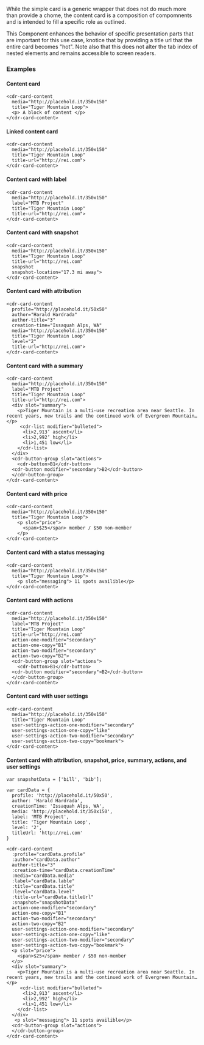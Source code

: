 While the simple card is a generic wrapper that does not do much more than provide a chome, the content card is a composition of compomnents and is intended to fill a specific role as outlined. 
 
This Component enhances the behavior of specific presentation parts that are important for this use case, knotice that by providing a title url that the entire card becomes "hot". Note also that this does not alter the tab index of nested elements and remains accessible to screen readers. 
 
### Examples 
 
#### Content card  
``` 
<cdr-card-content
  media="http://placehold.it/350x150"
  title="Tiger Mountain Loop">
  <p> A block of content </p> 
</cdr-card-content>
``` 
#### Linked content card  
``` 
<cdr-card-content
  media="http://placehold.it/350x150"
  title="Tiger Mountain Loop"
  title-url="http://rei.com"> 
</cdr-card-content> 
``` 
#### Content card with label
``` 
<cdr-card-content 
  media="http://placehold.it/350x150"
  label="MTB Project"
  title="Tiger Mountain Loop"
  title-url="http://rei.com">
</cdr-card-content>
``` 
#### Content card with snapshot
``` 
<cdr-card-content
  media="http://placehold.it/350x150"
  title="Tiger Mountain Loop"
  title-url="http://rei.com"
  snapshot
  snapshot-location="17.3 mi away">
</cdr-card-content>
``` 
#### Content card with attribution
``` 
<cdr-card-content
  profile="http://placehold.it/50x50"
  author="Harald Hardrada"
  author-title="3"
  creation-time="Issaquah Alps, WA"
  media="http://placehold.it/350x150"
  title="Tiger Mountain Loop"
  level="2"
  title-url="http://rei.com">
</cdr-card-content>
``` 
#### Content card with a summary
```
<cdr-card-content 
  media="http://placehold.it/350x150"
  label="MTB Project"
  title="Tiger Mountain Loop"
  title-url="http://rei.com"> 
  <div slot="summary"> 
    <p>Tiger Mountain is a multi-use recreation area near Seattle. In recent years, new trails and the continued work of Evergreen Mountain…</p> 
     <cdr-list modifier="bulleted"> 
      <li>2,913’ ascent</li> 
      <li>2,992’ high</li> 
      <li>1,451 low</li> 
    </cdr-list> 
  </div> 
  <cdr-button-group slot="actions">
    <cdr-button>B1</cdr-button>
  <cdr-button modifier="secondary">B2</cdr-button>
  </cdr-button-group>
</cdr-card-content>
```
#### Content card with price
``` 
<cdr-card-content
  media="http://placehold.it/350x150"
  title="Tiger Mountain Loop">
    <p slot="price">
      <span>$25</span> member / $50 non-member
    </p>
</cdr-card-content>
``` 
#### Content card with a status messaging
``` 
<cdr-card-content
  media="http://placehold.it/350x150"
  title="Tiger Mountain Loop">
    <p slot="messaging"> 11 spots availible</p> 
</cdr-card-content> 
``` 
#### Content card with actions 
``` 
<cdr-card-content 
  media="http://placehold.it/350x150"
  label="MTB Project" 
  title="Tiger Mountain Loop" 
  title-url="http://rei.com" 
  action-one-modifier="secondary" 
  action-one-copy="B1" 
  action-two-modifier="secondary" 
  action-two-copy="B2"> 
  <cdr-button-group slot="actions"> 
    <cdr-button>B1</cdr-button> 
  <cdr-button modifier="secondary">B2</cdr-button> 
  </cdr-button-group> 
</cdr-card-content> 
``` 
#### Content card with user settings
``` 
<cdr-card-content 
  media="http://placehold.it/350x150"
  title="Tiger Mountain Loop" 
  user-settings-action-one-modifier="secondary" 
  user-settings-action-one-copy="like" 
  user-settings-action-two-modifier="secondary" 
  user-settings-action-two-copy="bookmark"> 
</cdr-card-content> 
``` 
#### Content card with attribution, snapshot, price, summary, actions, and user settings 
``` 
var snapshotData = ['bill', 'bib'];

var cardData = {
  profile: 'http://placehold.it/50x50',
  author: 'Harald Hardrada',
  creationTime: 'Issaquah Alps, WA',
  media: 'http://placehold.it/350x150',
  label: 'MTB Project',
  title: 'Tiger Mountain Loop',
  level: '2',
  titleUrl: 'http://rei.com'
}

<cdr-card-content 
  :profile="cardData.profile" 
  :author="cardData.author" 
  author-title="3" 
  :creation-time="cardData.creationTime" 
  :media="cardData.media"
  :label="cardData.lable" 
  :title="cardData.title" 
  :level="cardData.level" 
  :title-url="cardData.titleUrl"
  :snapshot="snapshotData"
  action-one-modifier="secondary" 
  action-one-copy="B1" 
  action-two-modifier="secondary" 
  action-two-copy="B2" 
  user-settings-action-one-modifier="secondary" 
  user-settings-action-one-copy="like" 
  user-settings-action-two-modifier="secondary" 
  user-settings-action-two-copy="bookmark"> 
  <p slot="price">
    <span>$25</span> member / $50 non-member
  </p>
  <div slot="summary"> 
    <p>Tiger Mountain is a multi-use recreation area near Seattle. In recent years, new trails and the continued work of Evergreen Mountain…</p> 
     <cdr-list modifier="bulleted"> 
      <li>2,913’ ascent</li> 
      <li>2,992’ high</li> 
      <li>1,451 low</li> 
    </cdr-list> 
  </div> 
   <p slot="messaging"> 11 spots availible</p> 
  <cdr-button-group slot="actions"> 
  </cdr-button-group> 
</cdr-card-content> 
``` 
